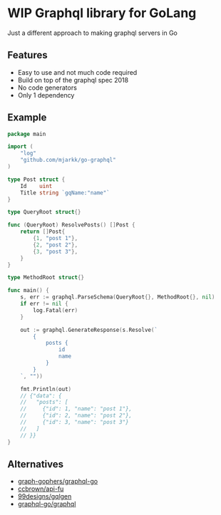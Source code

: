 # WIP Graphql library for GoLang

Just a different approach to making graphql servers in Go

## Features

- Easy to use and not much code required
- Build on top of the graphql spec 2018
- No code generators
- Only 1 dependency

## Example

```go
package main

import (
    "log"
    "github.com/mjarkk/go-graphql"
)

type Post struct {
	Id    uint
	Title string `gqName:"name"`
}

type QueryRoot struct{}

func (QueryRoot) ResolvePosts() []Post {
	return []Post{
		{1, "post 1"},
		{2, "post 2"},
		{3, "post 3"},
	}
}

type MethodRoot struct{}

func main() {
    s, err := graphql.ParseSchema(QueryRoot{}, MethodRoot{}, nil)
	if err != nil {
		log.Fatal(err)
	}

	out := graphql.GenerateResponse(s.Resolve(`
		{
			posts {
				id
				name
			}
		}
	`, ""))

    fmt.Println(out)
    // {"data": {
    //   "posts": [
    //     {"id": 1, "name": "post 1"},
    //     {"id": 2, "name": "post 2"},
    //     {"id": 3, "name": "post 3"}
    //   ]
    // }}
}
```

## Alternatives

- [graph-gophers/graphql-go](https://github.com/graph-gophers/graphql-go)
- [ccbrown/api-fu](https://github.com/ccbrown/api-fu)
- [99designs/gqlgen](https://github.com/99designs/gqlgen)
- [graphql-go/graphql](https://github.com/graphql-go/graphql)
